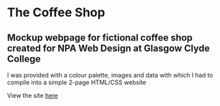 <h1>The Coffee Shop</h1>
<h2>Mockup webpage for fictional coffee shop created for NPA Web Design at Glasgow Clyde College</h2>

<p>I was provided with a colour palette, images and data with which I had to compile into a simple 2-page HTML/CSS website</p>

<p>View the site <a href="https://km-the-coffee-shop.netlify.app/">here</a></p>

